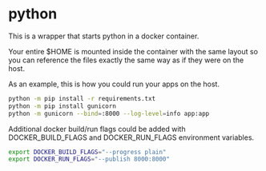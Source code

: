 # python

This is a wrapper that starts python in a docker container.

Your entire $HOME is mounted inside the container with the same layout so you can reference the files exactly the same way as if they were on the host.

As an example, this is how you could run your apps on the host.

```bash
python -m pip install -r requirements.txt
python -m pip install gunicorn
python -m gunicorn --bind=:8000 --log-level=info app:app
```

Additional docker build/run flags could be added with DOCKER_BUILD_FLAGS
and DOCKER_RUN_FLAGS environment variables.

```bash
export DOCKER_BUILD_FLAGS="--progress plain"
export DOCKER_RUN_FLAGS="--publish 8000:8000"
```
